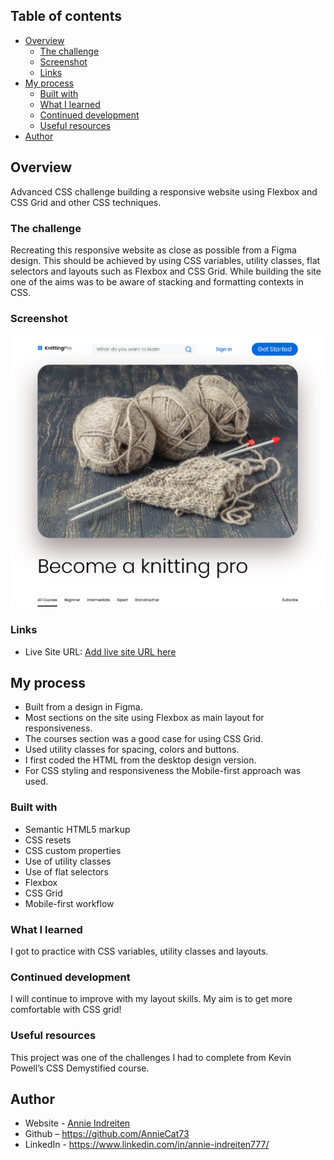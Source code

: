 ## Table of contents

- [Overview](#overview)
  - [The challenge](#the-challenge)
  - [Screenshot](#screenshot)
  - [Links](#links)
- [My process](#my-process)
  - [Built with](#built-with)
  - [What I learned](#what-i-learned)
  - [Continued development](#continued-development)
  - [Useful resources](#useful-resources)
- [Author](#author)

## Overview

Advanced CSS challenge building a responsive website using Flexbox and CSS Grid and other CSS techniques.

### The challenge

Recreating this responsive website as close as possible from a Figma design. This should be achieved by using CSS variables, utility classes, flat selectors and layouts such as Flexbox and CSS Grid. 
While building the site one of the aims was to be aware of stacking and formatting contexts in CSS.

### Screenshot

![](./assets/knitting-pro.png)
### Links

- Live Site URL: [Add live site URL here](https://your-live-site-url.com)

## My process

- Built from a design in Figma.
- Most sections on the site using Flexbox as main layout for responsiveness.
- The courses section was a good case for using CSS Grid.
- Used utility classes for spacing, colors and buttons.
- I first coded the HTML from the desktop design version.
- For CSS styling and responsiveness the Mobile-first approach was used.


### Built with

- Semantic HTML5 markup
- CSS resets
- CSS custom properties
- Use of utility classes
- Use of flat selectors
- Flexbox
- CSS Grid
- Mobile-first workflow


### What I learned

I got to practice with CSS variables, utility classes and layouts.

### Continued development

I will continue to improve with my layout skills. My aim is to get more comfortable with CSS grid!

### Useful resources

This project was one of the challenges I had to complete from Kevin Powell’s CSS Demystified course.

## Author

- Website - [Annie Indreiten](https://www.your-site.com)
- Github – https://github.com/AnnieCat73
- LinkedIn - https://www.linkedin.com/in/annie-indreiten777/




